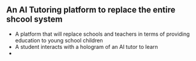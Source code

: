 ## An AI Tutoring platform to replace the entire shcool system

- A platform that will replace schools and teachers in terms of providing
education to young school children
- A student interacts with a hologram of an AI tutor to learn
-
